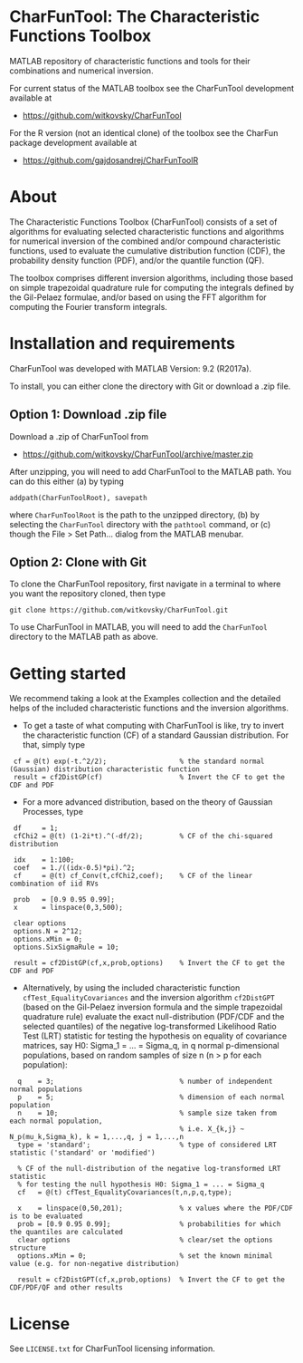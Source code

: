 # CharFunTool: The Characteristic Functions Toolbox
MATLAB repository of characteristic functions and tools for their combinations and numerical inversion.

For current status of the MATLAB toolbox see the CharFunTool development available at

- https://github.com/witkovsky/CharFunTool

For the R version (not an identical clone) of the toolbox see the CharFun package development available at

- https://github.com/gajdosandrej/CharFunToolR

About
=====

The Characteristic Functions Toolbox (CharFunTool) consists of a set of algorithms for evaluating selected characteristic functions
and algorithms for numerical inversion of the combined and/or compound characteristic functions, used to evaluate the cumulative distribution function (CDF), the probability density function (PDF), and/or the quantile function (QF).
                                                                              
The toolbox comprises different inversion algorithms, including those based on simple trapezoidal quadrature rule for computing the integrals defined by the Gil-Pelaez formulae, and/or based on using the FFT algorithm for computing the Fourier transform integrals.
                                                                       
Installation and requirements
=============================

CharFunTool was developed with MATLAB Version: 9.2 (R2017a).

To install, you can either clone the directory with Git or download a .zip file. 

## Option 1: Download .zip file

Download a .zip of CharFunTool from

- https://github.com/witkovsky/CharFunTool/archive/master.zip

After unzipping, you will need to add CharFunTool to the MATLAB path. You can do this either (a) by typing
```
addpath(CharFunToolRoot), savepath
```
where `CharFunToolRoot` is the path to the unzipped directory, (b) by selecting the `CharFunTool` directory with the `pathtool` command, or (c) though the File > Set Path... dialog from the MATLAB menubar.

## Option 2: Clone with Git

To clone the CharFunTool repository, first navigate in a terminal to where you want the repository cloned, then type
```
git clone https://github.com/witkovsky/CharFunTool.git
```
To use CharFunTool in MATLAB, you will need to add the `CharFunTool` directory to the MATLAB path as above.


Getting started
===============

We recommend taking a look at the Examples collection and the detailed helps of the included characteristic functions and the inversion algorithms. 

* To get a taste of what computing with CharFunTool is like, try to invert the characteristic function (CF) of a standard Gaussian distribution. For that, simply type
```
 cf = @(t) exp(-t.^2/2);                  % the standard normal (Gaussian) distribution characteristic function
 result = cf2DistGP(cf)                   % Invert the CF to get the CDF and PDF   
```
* For a more advanced distribution, based on the theory of Gaussian Processes, type 
```
 df     = 1;
 cfChi2 = @(t) (1-2i*t).^(-df/2);         % CF of the chi-squared distribution

 idx    = 1:100;
 coef   = 1./((idx-0.5)*pi).^2;
 cf     = @(t) cf_Conv(t,cfChi2,coef);    % CF of the linear combination of iid RVs 

 prob   = [0.9 0.95 0.99];
 x      = linspace(0,3,500);

 clear options
 options.N = 2^12;
 options.xMin = 0;
 options.SixSigmaRule = 10;

 result = cf2DistGP(cf,x,prob,options)    % Invert the CF to get the CDF and PDF 
```
* Alternatively, by using the included characteristic function `cfTest_EqualityCovariances` and the inversion algorithm `cf2DistGPT` (based on the Gil-Pelaez inversion formula and the simple trapezoidal quadrature rule) evaluate the exact null-distribution (PDF/CDF and the selected quantiles) of the negative log-transformed Likelihood Ratio Test (LRT) statistic for testing the hypothesis on equality of covariance matrices, say H0: Sigma_1 = ... = Sigma_q, in q normal p-dimensional populations, based on random samples of size n (n > p for each population):
```
  q    = 3;                               % number of independent normal populations
  p    = 5;                               % dimension of each normal population 
  n    = 10;                              % sample size taken from each normal population, 
                                          % i.e. X_{k,j} ~ N_p(mu_k,Sigma_k), k = 1,...,q, j = 1,...,n
  type = 'standard';                      % type of considered LRT statistic ('standard' or 'modified')
  
  % CF of the null-distribution of the negative log-transformed LRT statistic
  % for testing the null hypothesis H0: Sigma_1 = ... = Sigma_q
  cf   = @(t) cfTest_EqualityCovariances(t,n,p,q,type);   
  
  x    = linspace(0,50,201);              % x values where the PDF/CDF is to be evaluated
  prob = [0.9 0.95 0.99];                 % probabilities for which the quantiles are calculated
  clear options                           % clear/set the options structure
  options.xMin = 0;                       % set the known minimal value (e.g. for non-negative distribution) 
  
  result = cf2DistGPT(cf,x,prob,options)  % Invert the CF to get the CDF/PDF/QF and other results
```
License
=======

See `LICENSE.txt` for CharFunTool licensing information.
